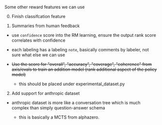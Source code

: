 Some other reward features we can use

0. Finish classifcation feature

1. Summaries from human feedback

- use `confidence` score into the RM learning, ensure the output rank score correlates with confidence

- each labeling has a labeling `note`, basically comments by labeler, not sure what else we can use

- ~~Use the score for "overall", "accuracy", "coverage", "coherence" from axis/evals to train an addition model (rank additional aspect of the policy model)~~

  - this should be placed under experimental_dataset.py

2. Add support for anthropic dataset

- anthropic dataset is more like a conversation tree which is much complex than simply question-answer schema

  - this is basically a MCTS from alphazero.
